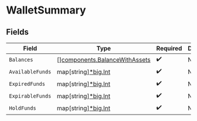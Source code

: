# WalletSummary


## Fields

| Field                                                                          | Type                                                                           | Required                                                                       | Description                                                                    |
| ------------------------------------------------------------------------------ | ------------------------------------------------------------------------------ | ------------------------------------------------------------------------------ | ------------------------------------------------------------------------------ |
| `Balances`                                                                     | [][components.BalanceWithAssets](../../models/components/balancewithassets.md) | :heavy_check_mark:                                                             | N/A                                                                            |
| `AvailableFunds`                                                               | map[string][*big.Int](https://pkg.go.dev/math/big#Int)                         | :heavy_check_mark:                                                             | N/A                                                                            |
| `ExpiredFunds`                                                                 | map[string][*big.Int](https://pkg.go.dev/math/big#Int)                         | :heavy_check_mark:                                                             | N/A                                                                            |
| `ExpirableFunds`                                                               | map[string][*big.Int](https://pkg.go.dev/math/big#Int)                         | :heavy_check_mark:                                                             | N/A                                                                            |
| `HoldFunds`                                                                    | map[string][*big.Int](https://pkg.go.dev/math/big#Int)                         | :heavy_check_mark:                                                             | N/A                                                                            |